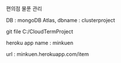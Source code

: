 편의점 물푼 관리

DB : mongoDB Atlas, dbname : clusterproject

git file C:/CloudTermProject

heroku app name : minkuen

url : minkuen.herokuapp.com/item


